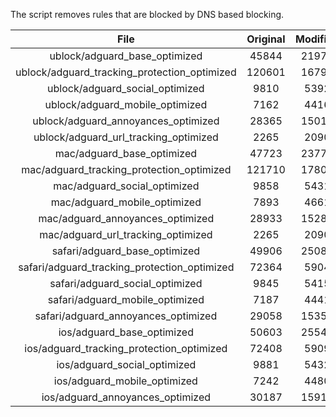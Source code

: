 The script removes rules that are blocked by DNS based blocking.


| File | Original | Modified |
|:----:|:-----:|:-----:|
| ublock/adguard_base_optimized | 45844 | 21974 |
| ublock/adguard_tracking_protection_optimized | 120601 | 16792 |
| ublock/adguard_social_optimized | 9810 | 5392 |
| ublock/adguard_mobile_optimized | 7162 | 4416 |
| ublock/adguard_annoyances_optimized | 28365 | 15013 |
| ublock/adguard_url_tracking_optimized | 2265 | 2090 |
| mac/adguard_base_optimized | 47723 | 23770 |
| mac/adguard_tracking_protection_optimized | 121710 | 17804 |
| mac/adguard_social_optimized | 9858 | 5431 |
| mac/adguard_mobile_optimized | 7893 | 4661 |
| mac/adguard_annoyances_optimized | 28933 | 15284 |
| mac/adguard_url_tracking_optimized | 2265 | 2090 |
| safari/adguard_base_optimized | 49906 | 25085 |
| safari/adguard_tracking_protection_optimized | 72364 | 5904 |
| safari/adguard_social_optimized | 9845 | 5415 |
| safari/adguard_mobile_optimized | 7187 | 4441 |
| safari/adguard_annoyances_optimized | 29058 | 15358 |
| ios/adguard_base_optimized | 50603 | 25549 |
| ios/adguard_tracking_protection_optimized | 72408 | 5909 |
| ios/adguard_social_optimized | 9881 | 5432 |
| ios/adguard_mobile_optimized | 7242 | 4480 |
| ios/adguard_annoyances_optimized | 30187 | 15918 |